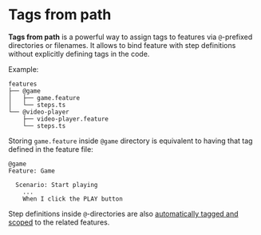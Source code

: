 # Tags from path

**Tags from path** is a powerful way to assign tags to features via `@`-prefixed directories or filenames. It allows to bind feature with step definitions without explicitly defining tags in the code.

Example:
```
features
├── @game
│   ├── game.feature
│   └── steps.ts
└── @video-player
    ├── video-player.feature
    └── steps.ts
```

Storing `game.feature` inside `@game` directory is equivalent to having that tag defined in the feature file:
```gherkin
@game
Feature: Game

  Scenario: Start playing
    ... 
    When I click the PLAY button
```

Step definitions inside `@`-directories are also [automatically tagged and scoped](writing-steps/scoped.md#tags-from-path) to the related features.